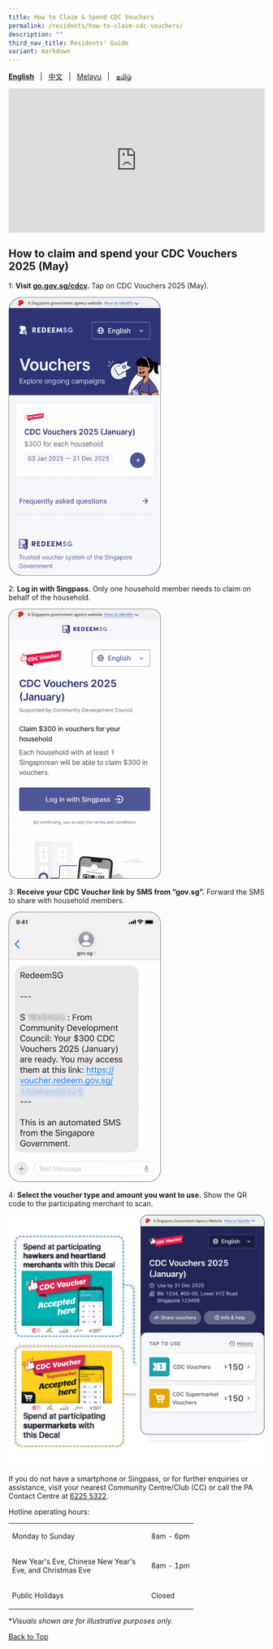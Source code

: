 ```yaml
---
title: How to Claim & Spend CDC Vouchers
permalink: /residents/how-to-claim-cdc-vouchers/
description: ""
third_nav_title: Residents' Guide
variant: markdown
---
```

<span id="cdcv_page_top"></span>
**[English](/residents/how-to-claim-cdc-vouchers)** &nbsp;&nbsp;|&nbsp;&nbsp; [中文](/residents/how-to-claim-cdc-vouchers-chinese)  &nbsp;&nbsp;|&nbsp;&nbsp; [Melayu](/residents/how-to-claim-cdc-vouchers-malay) &nbsp;&nbsp;|&nbsp;&nbsp; [தமிழ்](/residents/how-to-claim-cdc-vouchers-tamil)

<style>
	h1 {
	white-space:normal !important;
	hyphens: auto !important;
	overflow-x: auto !important;
	overflow-y: hidden !important;
}
	
a.bp-button {
	height: 6em !important;
	white-space:pre-line !important;
}
	
 .youtubecontainer {
    position: relative;
    width: 100%;
    height: 0;
    padding-bottom: 56.25%;
}
.youtubevideo {
    position: absolute;
    top: 0;
    left: 0;
    width: 100%;
    height: 100%;
}
</style>

<div class="youtubecontainer">
<iframe class="youtubevideo" src="https://www.youtube.com/embed/eyGoiVYOBOk?si=kW9BOFz9melJBUeE" title="YouTube video player" frameborder="0" allow="accelerometer; autoplay; clipboard-write; encrypted-media; gyroscope; picture-in-picture" allowfullscreen=""></iframe>
</div>

## How to claim and spend your CDC Vouchers 2025 (May)

1: **Visit [go.gov.sg/cdcv](https://go.gov.sg/cdcv).** Tap on CDC Vouchers 2025 (May).

<img src="/images/EN_1.png" alt="Step 1" style="width:300px !important;">


2: **Log in with Singpass.** Only one household member needs to claim on behalf of the household.

<img src="/images/EN_2.png" alt="Step 1" style="width:300px !important;">


3: **Receive your CDC Voucher link by SMS from “gov.sg”.** Forward the SMS to share with household members.  

<img src="/images/EN_3.png" alt="Step 2" style="width:300px !important;">


4: **Select the voucher type and amount you want to use.** Show the QR code to the participating merchant to scan.

<img src="/images/EN_5.png" alt="Step 1" style="width:600px !important;">


If you do not have a smartphone or Singpass, or for further enquiries or assistance, visit your nearest Community Centre/Club (CC) or call the PA Contact Centre at <a href="tel:6225 5322">6225 5322</a>.

Hotline operating hours:

<table border="0" cellspacing="0" cellpadding="0">
<tbody>
<tr>
	<td><p style="width:260px !important;">Monday to Sunday</p></td>
	<td><p>8am - 6pm</p></td>
</tr>
	<tr><td><p style="width:260px !important;">New Year's Eve, Chinese New Year's Eve, and Christmas Eve</p></td>
	<td><p>8am - 1pm</p></td>
	</tr><tr>
	<td><p style="width:260px !important;">Public Holidays</p></td>
	<td><p>Closed</p></td>
</tr>
</tbody>
</table>

*<i>Visuals shown are for illustrative purposes only.</i>

[Back to Top](#cdcv_page_top)
